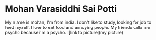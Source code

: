 # Mohan Varasiddhi Sai Potti
My n ame is mohan, I'm from india. I don't like to study, looking for job to feed myself. I love to eat food  and annoying people. My friends calls me psycho because i'm a psycho.
![link to picture](my picture)
